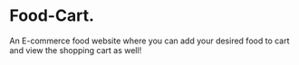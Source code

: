 # Food-Cart.
An E-commerce food website where you can add your desired food to cart and view the shopping cart as well!
